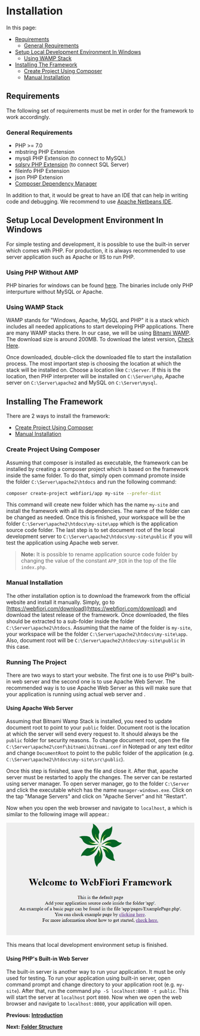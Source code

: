 # Installation
In this page:
* [Requirements](#requirements)
  * [General Requirements](#general-requirements)
* [Setup Local Development Environment In Windows](#setup-local-development-environment-in-windows)
  * [Using WAMP Stack](#using-wamp-stack)
* [Installing The Framework](#installing-the-framework)
    * [Create Project Using Composer](#create-project-using-composer)
    * [Manual Installation](#manual-installation)

## Requirements

The following set of requirements must be met in order for the framework to work accordingly.

### General Requirements

* PHP >= 7.0
* mbstring PHP Extension
* mysqli PHP Extension (to connect to MySQL)
* [sqlsrv PHP Extension](https://learn.microsoft.com/en-us/iis/application-frameworks/install-and-configure-php-on-iis/install-the-sql-server-driver-for-php) (to connect SQL Server)
* fileinfo PHP Extension
* json PHP Extension
* [Composer Dependency Manager](https://getcomposer.org/download/)

In addition to that, it would be great to have an IDE that can help in writing code and debugging. We recommend to use [Apache Netbeans IDE](https://netbeans.apache.org/).

## Setup Local Development Environment In Windows
For simple testing and development, it is possible to use the built-in server which comes with PHP. For production, it is always recommended to use server application such as Apache or IIS to run PHP.

### Using PHP Without AMP
PHP binaries for windows can be found [here](https://windows.php.net/download). The binaries include only PHP interpurture without MySQL or Apache.

### Using WAMP Stack
WAMP stands for "Windows, Apache, MySQL and PHP" it is a stack which includes all needed applications to start developing PHP applications. There are many WAMP stacks there. In our case, we will be using [Bitnami WAMP](https://bitnami.com/stack/wamp/installer). The download size is around 200MB. To download the latest version, [Check Here](https://bitnami.com/stack/wamp/installer).

Once downloaded, double-click the downloaded file to start the installation process. The most important step is choosing the location at which the stack will be installed on. Choose a location like `C:\Server`. If this is the location, then PHP interpreter will be installed on `C:\Server\php`, Apache server on `C:\Server\apache2` and MySQL on `C:\Server\mysql`.

## Installing The Framework

There are 2 ways to install the framework:
* [Create Project Using Composer](#create-project-using-composer)
* [Manual Installation](#manual-installation)

### Create Project Using Composer

Assuming that composer is installed as executable, the framework can be installed by creating a composer project which is based on the framework inside the same folder. To do that, simply open command promote inside the folder `C:\Server\apache2\htdocs` and run the following command:
``` bash
composer create-project webfiori/app my-site --prefer-dist
```
This command will create new folder which has the name `my-site` and install the framework with all its dependencies. The name of the folder can be changed as needed. Once this is finished, your workspace will be the folder `C:\Server\apache2\htdocs\my-site\app` which is the application source code folder. The last step is to set document root of the local development server to `C:\Server\apache2\htdocs\my-site\public` if you will test the application using Apache web server.

> **Note:** It is possible to rename application source code folder by changing the value of the constant `APP_DIR` in the top of the file `index.php`.

### Manual Installation

The other installation option is to download the framework from the official website and install it manually. Simply, go to [https://webfiori.com/download](https://webfiori.com/download) and download the latest release of the framework. Once downloaded, the files should be extracted to a sub-folder inside the folder `C:\Server\apache2\htdocs`. Assuming that the name of the folder is `my-site`, your workspace will be the folder `C:\Server\apache2\htdocs\my-site\app`. Also, document root will be `C:\Server\apache2\htdocs\my-site\public` in this case.

### Running The Project

There are two ways to start your website. The first one is to use PHP's built-in web server and the second one is to use Apache Web Server. The recommended way is to use Apache Web Server as this will make sure that your application is running using actual web server and .

#### Using Apache Web Server

Assuming that Bitnami Wamp Stack is installed, you need to update document root to point to your `public` folder. Document root is the location at which the server will send every request to. It should always be the `public` folder for security reasons. To change document root, open the file `C:\Server\apache2\conf\bitnami\bitnami.conf` in Notepad or any text editor and change `DocumentRoot` to point to the public folder of the application (e.g. `C:\Server\apache2\htdocs\my-site\src\public`). 

Once this step is finished, save the file and close it. After that, apache server must be restarted to apply the changes. The server can be restarted using server manager. To open server manager, go to the folder `C:\Server` and click the executable which has the name `manager-windows.exe`. Click on the tap "Manage Servers" and click on "Apache Server" and hit "Restart". 

Now when you open the web browser and navigate to `localhost`, a which is similar to the following image will appear.:

<img src="assets/images/wf-welcome.png" alt="WebFiori framework welcome page.">

This means that local development environment setup is finished.

#### Using PHP's Built-in Web Server

The built-in server is another way to run your application. It must be only used for testing. To run your application using built-in server, open command prompt and change directory to your application root (e.g. `my-site`). After that, run the command `php -S localhost:8080 -t public`. This will start the server at `localhost` port `8080`. Now when we open the web browser and navigate to `localhost:8080`, your application will open.


**Previous: [Introduction](learn/introduction)**

**Next: [Folder Structure](learn/folder-structure)**


